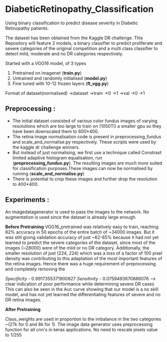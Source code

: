# DiabeticRetinopathy_Classification
Using binary classification to predict disease severity in Diabetic Retinopathy patients. 

The dataset has been obtained from the Kaggle DR challenge. 
This Repository will feature 2 models, a binary classifier to predict proliferate and severe categories of the original competition and a multi class classifier to detect 
mild, moderate and no DR categories respectively. 

Started with a VGG16 model, of 3 types
1. Pretrained on imagenet (__train.py__)
2. Untrained and randomly initialised (__model.py__)
3. Fine tuned with 10-12 frozen layers  (__ft_vgg.py__) 

Format of dataset(normalised)
->dataset
	->train
		->0
		->1
	->val
		->0
		->1

## Preprocessing : 

- The initial dataset consisted of various color fundus images of varying resolutions which are too large to train on (1050Ti) a smaller gpu so they have been downscaled them to 600*400. 
- The retina image normalisation code is present in preprocessing_fundus and scale_and_normalise.py respectively. These scripts were used by the kaggle dr challenge winners. 
- But instead of just normalising, we first use a technique called Constrast limited adaptive histogram equalisation, run (__preprocessing_fundus.py__). 
The resulting images are much more suited for classification purposes.These images can now be normalised by running (__scale_and_normalise.py__)
- There is potential to crop these images and further drop the resolution to 400*400.


## Experiments : 

An imagedatagenerator is used to pass the images to the network. No augmentation is used since the dataset is already large enough. 

__Before Pretraining__ 
VGG16_pretrained was relatively easy to train, reaching 82% accuracy in 50 epochs of the entire batch of ~34000 images. But it was still giving 
validation accuracy of just ~62-65% because it had not yet learned to predict the severe categories of the dataset, since most of the images (~28000)
were of the mild or no DR category. Additionally, the smaller resolution of just (224, 224) which was a loss of a factor of 100 pixel density 
was contributing to this adaptation of the most important features of the retina images. Hence there was a huge requirement of preprocessing and 
completely removing the 


_Specificity_ - 0.9917355371900827 
_Sensitivity_ - 0.0759493670886076 --> clear indication of poor performance while determining severe DR cases
This can also be seen in the Auc curve showing that our model is a no skill model, and has not yet learned the differentiating features of severe and no DR retina images. 


__After Pretraining__

Class_weights are used in proportion to the imbalance in the two categories ~(27k for 0 and 8k for 1). 
The image data generator uses preprocessing function for all cnn's in keras applications. No need to rescale pixels value to 1/255
